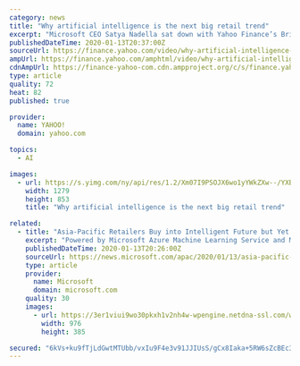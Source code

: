 ```yaml
---
category: news
title: "Why artificial intelligence is the next big retail trend"
excerpt: "Microsoft CEO Satya Nadella sat down with Yahoo Finance’s Brian Sozzi at the worlds largest retail conference, NRF, to discuss what he expects for the future of the retail space."
publishedDateTime: 2020-01-13T20:37:00Z
sourceUrl: https://finance.yahoo.com/video/why-artificial-intelligence-next-big-203725867.html
ampUrl: https://finance.yahoo.com/amphtml/video/why-artificial-intelligence-next-big-203725867.html
cdnAmpUrl: https://finance-yahoo-com.cdn.ampproject.org/c/s/finance.yahoo.com/amphtml/video/why-artificial-intelligence-next-big-203725867.html
type: article
quality: 72
heat: 82
published: true

provider:
  name: YAHOO!
  domain: yahoo.com

topics:
  - AI

images:
  - url: https://s.yimg.com/ny/api/res/1.2/Xm07I9PSOJX6wo1yYWkZXw--/YXBwaWQ9aGlnaGxhbmRlcjt3PTEyODA7aD04NTMuMzMzMzMzMzMzMzMzNA--/https://s.yimg.com/uu/api/res/1.2/N_SmJOVbvCwu_Ihl7eSB.g--~B/aD0zNjAwO3c9NTQwMDtzbT0xO2FwcGlkPXl0YWNoeW9u/https://s.yimg.com/os/creatr-images/2019-11/234a31a0-07c8-11ea-9dfb-95cea871059a
    width: 1279
    height: 853
    title: "Why artificial intelligence is the next big retail trend"

related:
  - title: "Asia-Pacific Retailers Buy into Intelligent Future but Yet to Realize AI’s Full Potential"
    excerpt: "Powered by Microsoft Azure Machine Learning Service and Microsoft Dynamics 365, EZR allows retailers to understand customers’ digital behavior and deliver tailored interactions in-store and on social channels to shape purchase decision journeys. “Retail is in the process of being re-imagined in the Asia-Pacific region. Through the research ..."
    publishedDateTime: 2020-01-13T20:26:00Z
    sourceUrl: https://news.microsoft.com/apac/2020/01/13/asia-pacific-retailers-buy-into-intelligent-future-but-yet-to-realize-ais-full-potential/
    type: article
    provider:
      name: Microsoft
      domain: microsoft.com
    quality: 30
    images:
      - url: https://3er1viui9wo30pkxh1v2nh4w-wpengine.netdna-ssl.com/wp-content/uploads/prod/sites/43/2020/01/FRRIYRB.png
        width: 976
        height: 385

secured: "6kVs+ku9fTjLdGwtMTUbb/vxIu9F4e3v91JJIUsS/gCx8Iaka+5RW6sZcBEc3QYfNPSIBz3+WMq3pivVvi2fAYkuLSPc7hsaCtw73yNRrNDDKWHcfxLKoPjNOoMovt9YWvjkkS7ShfZA51r7uTsXPZUSH+a+3fNTCf5YOSH17IuJj+nfo2wetrnoyJOODVmj9OBX4xElvRzn221Z+sP4jMZaqRJSnn9KQzsqx9xTD4lcxM0BuFYdkfnD+R/Ud4/GoVCoSi5huI5fF9ZKvMjs939oE+FQ+8SSLWsQ1kXGK1g=;h41PDiGJIJn+r4mzKpgU5w=="
---
```


